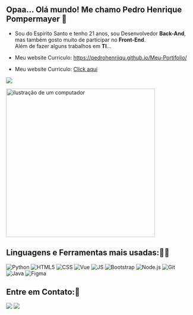 ## Opaa... Olá mundo! Me chamo Pedro Henrique Pompermayer 🤙

- Sou do Espirito Santo e tenho 21 anos, sou Desenvolvedor <strong>Back-And</strong>, mas também gosto muito de participar no <strong>Front-End</strong>. <br>
Além de fazer alguns trabalhos em <strong>TI</strong>...

- Meu website Curriculo: https://pedrohenriiqu.github.io/Meu-Portifolio/
- Meu website Curriculo: <a href = "https://pedrohenriiqu.github.io/Meu-Portifolio/" target="_blank">Click aqui</a>

  

<a href="https://www.instagram.com/pedro.pompermayer/" target="_blank"><img src="https://img.shields.io/badge/-Instagram-%23E4405F?style=for-the-badge&logo=instagram&logoColor=white" target="_blank"></a>

<img src="https://user-images.githubusercontent.com/74038190/212284158-e840e285-664b-44d7-b79b-e264b5e54825.gif" alt="ilustração de um computador" min-width="400px" max-width="400px" width="400px">


<h2 align="left">Linguagens e Ferramentas mais usadas:👨‍💻</h2>

![Python](https://img.shields.io/badge/Python-14354C?style=for-the-badge&logo=python&logoColor=white)
![HTML5](https://img.shields.io/badge/HTML5-E34F26?style=for-the-badge&logo=html5&logoColor=white)
![CSS](https://img.shields.io/badge/CSS3-1572B6?style=for-the-badge&logo=css3&logoColor=white)
![Vue](https://img.shields.io/badge/vuejs-%2335495e.svg?style=for-the-badge&logo=vuedotjs&logoColor=%234FC08D)
![JS](https://img.shields.io/badge/JavaScript-F7DF1E?style=for-the-badge&logo=javascript&logoColor=black)
![Bootstrap](https://img.shields.io/badge/Bootstrap-563D7C?style=for-the-badge&logo=bootstrap&logoColor=white)
![Node.js](https://img.shields.io/badge/Node.js-339933?style=for-the-badge&logo=node.js&logoColor=white)
![Git](https://img.shields.io/badge/Git-E34F26?style=for-the-badge&logo=git&logoColor=white)
![Java](https://img.shields.io/badge/Java-ED8B00?style=for-the-badge&logo=openjdk&logoColor=white)
![Figma](https://img.shields.io/badge/Figma-F24E1E?style=for-the-badge&logo=figma&logoColor=white)

<h2 align="left">Entre em Contato:📲</h2>
<div>
  <a href = "mailto:pompermayerpedrohenrique@gmail.com"><img src="https://img.shields.io/badge/Gmail-D14836?style=for-the-badge&logo=gmail&logoColor=white" target="_blank"></a>
  <a href = "https://pedrohenriiqu.github.io/Meu-Portifolio/"><img src="https://img.shields.io/badge/website-000000?style=for-the-badge&logo=About.me&logoColor=white" target="_blank"></a>
</div>
